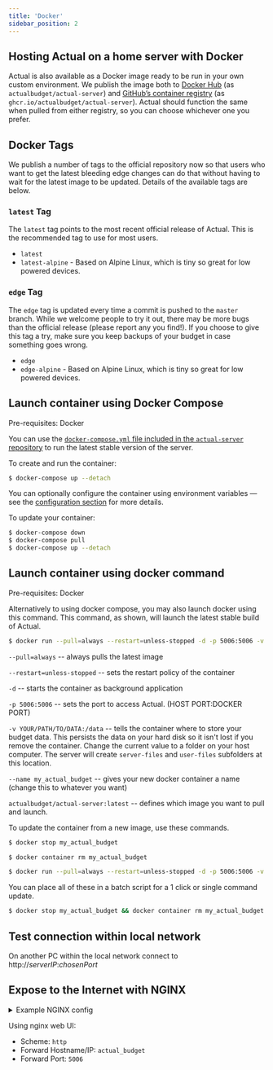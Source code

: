 ```yaml
---
title: 'Docker'
sidebar_position: 2
---
```


## Hosting Actual on a home server with Docker

Actual is also available as a Docker image ready to be run in your own custom environment. We publish the image both to [Docker Hub](https://hub.docker.com/r/actualbudget/actual-server) (as `actualbudget/actual-server`) and [GitHub’s container registry](https://ghcr.io/actualbudget/actual-server) (as `ghcr.io/actualbudget/actual-server`). Actual should function the same when pulled from either registry, so you can choose whichever one you prefer.

## Docker Tags

We publish a number of tags to the official repository now so that users who want to get the latest bleeding edge changes can do that without having to wait for the latest image to be updated. Details of the available tags are below.

### `latest` Tag

The `latest` tag points to the most recent official release of Actual. This is the recommended tag to use for most users.

- `latest`
- `latest-alpine` - Based on Alpine Linux, which is tiny so great for low powered devices.

### `edge` Tag

The `edge` tag is updated every time a commit is pushed to the `master` branch. While we welcome people to try it out, there may be more bugs than the official release (please report any you find!). If you choose to give this tag a try, make sure you keep backups of your budget in case something goes wrong.

- `edge`
- `edge-alpine` - Based on Alpine Linux, which is tiny so great for low powered devices.

## Launch container using Docker Compose

Pre-requisites: Docker

You can use the [`docker-compose.yml` file included in the `actual-server` repository](https://github.com/actualbudget/actual-server/blob/master/docker-compose.yml) to run the latest stable version of the server.

To create and run the container:

```bash
$ docker-compose up --detach
```

You can optionally configure the container using environment variables — see the [configuration section](../config/index.md) for more details.

To update your container:

```bash
$ docker-compose down
$ docker-compose pull
$ docker-compose up --detach
```

## Launch container using docker command

Pre-requisites: Docker

Alternatively to using docker compose, you may also launch docker using this command. This command, as shown, will launch the latest stable build of Actual.

```bash
$ docker run --pull=always --restart=unless-stopped -d -p 5006:5006 -v YOUR/PATH/TO/DATA:/data --name my_actual_budget actualbudget/actual-server:latest
```

`--pull=always` -- always pulls the latest image

`--restart=unless-stopped` -- sets the restart policy of the container

`-d` -- starts the container as background application

`-p 5006:5006` -- sets the port to access Actual. (HOST PORT:DOCKER PORT)

`-v YOUR/PATH/TO/DATA:/data` -- tells the container where to store your budget data. This persists the data on your hard disk so it isn't lost if you remove the container. Change the current value to a folder on your host computer. The server will create `server-files` and `user-files` subfolders at this location.

`--name my_actual_budget` -- gives your new docker container a name (change this to whatever you want)

`actualbudget/actual-server:latest` -- defines which image you want to pull and launch.

To update the container from a new image, use these commands.

```bash
$ docker stop my_actual_budget
```

```bash
$ docker container rm my_actual_budget
```

```bash
$ docker run --pull=always --restart=unless-stopped -d -p 5006:5006 -v YOUR/PATH/TO/DATA:/data --name my_actual_budget actualbudget/actual-server:latest
```

You can place all of these in a batch script for a 1 click or single command update.

```bash
$ docker stop my_actual_budget && docker container rm my_actual_budget && docker run --pull=always --restart=unless-stopped -d -p 5006:5006 -v YOUR/PATH/TO/DATA:/data --name my_actual_budget actualbudget/actual-server:latest
```

## Test connection within local network

On another PC within the local network connect to http://_serverIP_:_chosenPort_

## Expose to the Internet with NGINX

<details><summary>Example NGINX config</summary>

```nginx
server {
    listen 443 ssl;
    listen [::]:443 ssl;

    server_name budget.*;

    include /config/nginx/ssl.conf;

    client_max_body_size 0;

    # enable for ldap auth, fill in ldap details in ldap.conf
    #include /config/nginx/ldap.conf;

    # enable for Authelia
    #include /config/nginx/authelia-server.conf;

    location / {
        # enable the next two lines for http auth
        #auth_basic "Restricted";
        #auth_basic_user_file /config/nginx/.htpasswd;

        # enable the next two lines for ldap auth
        #auth_request /auth;
        #error_page 401 =200 /ldaplogin;

        # enable for Authelia
        #include /config/nginx/authelia-location.conf;

        include /config/nginx/proxy.conf;
        include /config/nginx/resolver.conf;
        set $upstream_app actual_budget;
        set $upstream_port 5006;
        set $upstream_proto http;
        proxy_pass $upstream_proto://$upstream_app:$upstream_port;

    }
}
```

</details>

Using nginx web UI:

- Scheme: `http`
- Forward Hostname/IP: `actual_budget`
- Forward Port: `5006`
